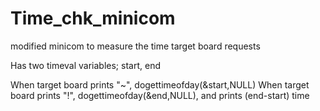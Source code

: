 # Time_chk_minicom
modified minicom to measure the time target board requests

Has two timeval variables; start, end

When target board prints "~", dogettimeofday(&start,NULL)
When target board prints "!", dogettimeofday(&end,NULL), and prints (end-start) time
